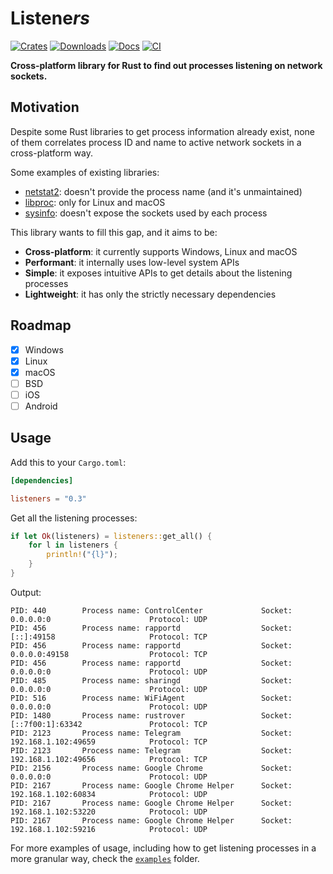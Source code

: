 # Listene*rs*

[![Crates](https://img.shields.io/crates/v/listeners?&logo=rust)](https://crates.io/crates/listeners)
[![Downloads](https://img.shields.io/crates/d/listeners.svg)](https://crates.io/crates/listeners)
[![Docs](https://docs.rs/listeners/badge.svg)](https://docs.rs/listeners/latest/)
[![CI](https://github.com/gyulyvgc/listeners/workflows/CI/badge.svg)](https://github.com/GyulyVGC/listeners/actions/)

**Cross-platform library for Rust to find out processes listening on network sockets.**

## Motivation

Despite some Rust libraries to get process information already exist,
none of them correlates process ID and name to active network sockets in a cross-platform way.

Some examples of existing libraries:
- [netstat2](https://crates.io/crates/netstat2): doesn't provide the process name (and it's unmaintained)
- [libproc](https://crates.io/crates/libproc): only for Linux and macOS
- [sysinfo](https://crates.io/crates/sysinfo): doesn't expose the sockets used by each process

This library wants to fill this gap, and it aims to be: 
- **Cross-platform**: it currently supports Windows, Linux and macOS
- **Performant**: it internally uses low-level system APIs
- **Simple**: it exposes intuitive APIs to get details about the listening processes
- **Lightweight**: it has only the strictly necessary dependencies

## Roadmap

- [x] Windows
- [x] Linux
- [x] macOS
- [ ] BSD
- [ ] iOS
- [ ] Android

## Usage

Add this to your `Cargo.toml`:

``` toml
[dependencies]

listeners = "0.3"
```

Get all the listening processes:

``` rust
if let Ok(listeners) = listeners::get_all() {
    for l in listeners {
        println!("{l}");
    }
}
```

Output:

``` text
PID: 440        Process name: ControlCenter             Socket: 0.0.0.0:0                      Protocol: UDP
PID: 456        Process name: rapportd                  Socket: [::]:49158                     Protocol: TCP
PID: 456        Process name: rapportd                  Socket: 0.0.0.0:49158                  Protocol: TCP
PID: 456        Process name: rapportd                  Socket: 0.0.0.0:0                      Protocol: UDP
PID: 485        Process name: sharingd                  Socket: 0.0.0.0:0                      Protocol: UDP   
PID: 516        Process name: WiFiAgent                 Socket: 0.0.0.0:0                      Protocol: UDP
PID: 1480       Process name: rustrover                 Socket: [::7f00:1]:63342               Protocol: TCP
PID: 2123       Process name: Telegram                  Socket: 192.168.1.102:49659            Protocol: TCP
PID: 2123       Process name: Telegram                  Socket: 192.168.1.102:49656            Protocol: TCP
PID: 2156       Process name: Google Chrome             Socket: 0.0.0.0:0                      Protocol: UDP
PID: 2167       Process name: Google Chrome Helper      Socket: 192.168.1.102:60834            Protocol: UDP
PID: 2167       Process name: Google Chrome Helper      Socket: 192.168.1.102:53220            Protocol: UDP
PID: 2167       Process name: Google Chrome Helper      Socket: 192.168.1.102:59216            Protocol: UDP 
```
 
For more examples of usage, including how to get listening processes in a more granular way,
check the [`examples`](https://github.com/GyulyVGC/listeners/tree/main/examples) folder.
